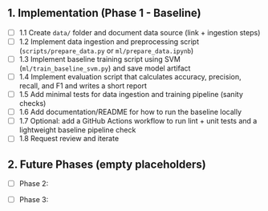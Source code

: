 ## 1. Implementation (Phase 1 - Baseline)
- [ ] 1.1 Create `data/` folder and document data source (link + ingestion steps)
- [ ] 1.2 Implement data ingestion and preprocessing script (`scripts/prepare_data.py` or `ml/prepare_data.ipynb`)
- [ ] 1.3 Implement baseline training script using SVM (`ml/train_baseline_svm.py`) and save model artifact
- [ ] 1.4 Implement evaluation script that calculates accuracy, precision, recall, and F1 and writes a short report
- [ ] 1.5 Add minimal tests for data ingestion and training pipeline (sanity checks)
- [ ] 1.6 Add documentation/README for how to run the baseline locally
- [ ] 1.7 Optional: add a GitHub Actions workflow to run lint + unit tests and a lightweight baseline pipeline check
- [ ] 1.8 Request review and iterate

## 2. Future Phases (empty placeholders)
- [ ] Phase 2: 
- [ ] Phase 3: 

